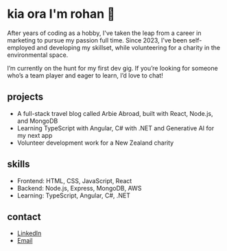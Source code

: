 # kia ora I'm rohan 👋

After years of coding as a hobby, I've taken the leap from a career in marketing to pursue my passion full time. Since 2023, I’ve been self-employed and developing my skillset, while volunteering for a charity in the environmental space. 

I’m currently on the hunt for my first dev gig. If you’re looking for someone who’s a team player and eager to learn, I’d love to chat!

## projects
- A full-stack travel blog called Arbie Abroad, built with React, Node.js, and MongoDB
- Learning TypeScript with Angular, C# with .NET and Generative AI for my next app
- Volunteer development work for a New Zealand charity

## skills  
- Frontend: HTML, CSS, JavaScript, React
- Backend: Node.js, Express, MongoDB, AWS
- Learning: TypeScript, Angular, C#, .NET

## contact
- [LinkedIn](https://www.linkedin.com/in/rohan-drummond-8144511a9)  
- [Email](mailto:drummond.rohan@gmail.com)  
<!--
**rohandrummond/rohandrummond** is a ✨ _special_ ✨ repository because its `README.md` (this file) appears on your GitHub profile.

Here are some ideas to get you started:

- 🔭 I’m currently working on ...
- 🌱 I’m currently learning ...
- 👯 I’m looking to collaborate on ...
- 🤔 I’m looking for help with ...
- 💬 Ask me about ...
- 📫 How to reach me: ...
- 😄 Pronouns: ...
- ⚡ Fun fact: ...
-->
